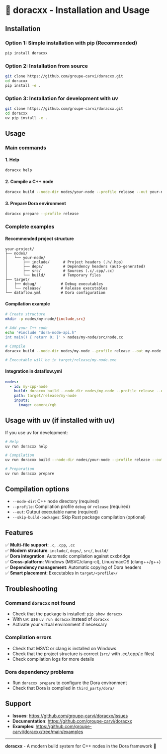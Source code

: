 # 🎉 doracxx - Installation and Usage

## Installation

### Option 1: Simple installation with pip (Recommended)
```bash
pip install doracxx
```

### Option 2: Installation from source
```bash
git clone https://github.com/groupe-carvi/doracxx.git
cd doracxx
pip install -e .
```

### Option 3: Installation for development with uv
```bash
git clone https://github.com/groupe-carvi/doracxx.git
cd doracxx
uv pip install -e .
```

## Usage

### Main commands

#### 1. Help
```bash
doracxx help
```

#### 2. Compile a C++ node
```bash
doracxx build --node-dir nodes/your-node --profile release --out your-node
```

#### 3. Prepare Dora environment
```bash
doracxx prepare --profile release
```

### Complete examples

#### Recommended project structure
```
your-project/
├── nodes/
│   └── your-node/
│       ├── include/      # Project headers (.h/.hpp)
│       ├── deps/         # Dependency headers (auto-generated)
│       ├── src/          # Sources (.c/.cpp/.cc)
│       └── build/        # Temporary files
├── target/
│   ├── debug/           # Debug executables
│   └── release/         # Release executables
└── dataflow.yml         # Dora configuration
```

#### Compilation example
```bash
# Create structure
mkdir -p nodes/my-node/{include,src}

# Add your C++ code
echo '#include "dora-node-api.h"
int main() { return 0; }' > nodes/my-node/src/node.cc

# Compile
doracxx build --node-dir nodes/my-node --profile release --out my-node

# Executable will be in target/release/my-node.exe
```

#### Integration in dataflow.yml
```yaml
nodes:
  - id: my-cpp-node
    build: doracxx build --node-dir nodes/my-node --profile release --out my-node
    path: target/release/my-node
    inputs:
      image: camera/rgb
```

## Usage with uv (if installed with uv)

If you use uv for development:

```bash
# Help
uv run doracxx help

# Compilation
uv run doracxx build --node-dir nodes/your-node --profile release --out your-node

# Preparation
uv run doracxx prepare
```

## Compilation options

- `--node-dir`: C++ node directory (required)
- `--profile`: Compilation profile `debug` or `release` (required)
- `--out`: Output executable name (required)
- `--skip-build-packages`: Skip Rust package compilation (optional)

## Features

✅ **Multi-file support**: `.c`, `.cpp`, `.cc`  
✅ **Modern structure**: `include/`, `deps/`, `src/`, `build/`  
✅ **Dora integration**: Automatic compilation against cxxbridge  
✅ **Cross-platform**: Windows (MSVC/clang-cl), Linux/macOS (clang++/g++)  
✅ **Dependency management**: Automatic copying of Dora headers  
✅ **Smart placement**: Executables in `target/<profile>/`  

## Troubleshooting

### Command `doracxx` not found
- Check that the package is installed: `pip show doracxx`
- With uv: use `uv run doracxx` instead of `doracxx`
- Activate your virtual environment if necessary

### Compilation errors
- Check that MSVC or clang is installed on Windows
- Check that the project structure is correct (`src/` with .cc/.cpp/.c files)
- Check compilation logs for more details

### Dora dependency problems
- Run `doracxx prepare` to configure the Dora environment
- Check that Dora is compiled in `third_party/dora/`

## Support

- **Issues**: https://github.com/groupe-carvi/doracxx/issues
- **Documentation**: https://github.com/groupe-carvi/doracxx
- **Examples**: https://github.com/groupe-carvi/doracxx/tree/main/examples

---

**doracxx** - A modern build system for C++ nodes in the Dora framework 🚀
